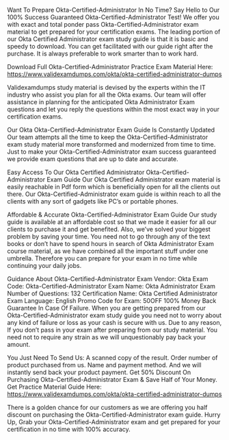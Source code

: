 Want To Prepare Okta-Certified-Administrator In No Time? Say Hello to Our 100% Success Guaranteed Okta-Certified-Administrator Test!
We offer you with exact and total ponder pass Okta-Certified-Administrator exam material to get prepared for your certification exams. The leading portion of our Okta Certified Administrator exam study guide is that it is basic and speedy to download. You can get facilitated with our guide right after the purchase. It is always preferable to work smarter than to work hard.

Download Full Okta-Certified-Administrator Practice Exam Material Here: https://www.validexamdumps.com/okta/okta-certified-administrator-dumps


Validexamdumps study material is devised by the experts within the IT industry who assist you plan for all the Okta exams. Our team will offer assistance in planning for the anticipated Okta Administrator Exam questions and let you reply the questions within the most exact way in your certification exams.

Our Okta Okta-Certified-Administrator Exam Guide Is Constantly Updated
Our team attempts all the time to keep the Okta-Certified-Administrator exam study material more transformed and modernized from time to time. Just to make your Okta-Certified-Administrator exam success guaranteed we provide exam questions that are up to date and accurate.

Easy Access To Our Okta Certified Administrator Okta-Certified-Administrator Exam Guide
Our Okta Certified Administrator exam material is easily reachable in Pdf form which is beneficially open for all the clients out there. Our Okta-Certified-Administrator exam guide is within reach to all the clients with any sort of gadgets like PC’s or portable phones.

Affordable & Accurate Okta-Certified-Administrator Exam Guide
Our study guide is available at an affordable cost so that we made it easier for all our clients to purchase it and get benefited. Also, we’ve solved your biggest problem by saving your time. You need not to go through any of the text books or don’t have to spend hours in search of Okta Administrator Exam course material, as we have combined all the important stuff under one umbrella. Therefore you can prepare for your exam in no time while continuing your daily jobs.

Guidance About Okta-Certified-Administrator Exam
Vendor: Okta
Exam Code: Okta-Certified-Administrator
Exam Name: Okta Administrator Exam
Number of Questions: 132
Certification Name: Okta Certified Administrator
Exam Language: English
Promo Code for Exam: 50OFF
100% Money Back Guarantee In Case Of Failure.
When you are getting prepared from our Okta-Certified-Administrator exam study guide you need not to worry about any kind of failure or loss as your cash is secure with us. Due to any reason, If you don’t pass in your exam after preparing from our study material. You need not to require any strain as we will unquestionably pay back your amount.

You Just Need To Send Us:
A scanned copy of the result.
Order number of product purchased from us.
Name and payment method.
And we will instantly send back your product payment.
Get 50% Discount On Purchasing Okta-Certified-Administrator Exam & Save Half of Your Money.
Get Practice Material Guide Here: https://www.validexamdumps.com/okta/okta-certified-administrator-dumps

There is a golden chance for our customers as we are offering you half discount on purchasing the Okta-Certified-Administrator exam guide. Hurry Up, Grab your Okta-Certified-Administrator exam and get prepared for your certification in no time with 100% accuracy.

